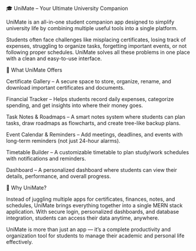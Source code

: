 🎓 UniMate – Your Ultimate University Companion

UniMate is an all-in-one student companion app designed to simplify university life by combining multiple useful tools into a single platform.

Students often face challenges like misplacing certificates, losing track of expenses, struggling to organize tasks, forgetting important events, or not following proper schedules. UniMate solves all these problems in one place with a clean and easy-to-use interface.

🌟 What UniMate Offers

Certificate Gallery – A secure space to store, organize, rename, and download important certificates and documents.

Financial Tracker – Helps students record daily expenses, categorize spending, and get insights into where their money goes.

Task Notes & Roadmaps – A smart notes system where students can plan tasks, draw roadmaps as flowcharts, and create tree-like backup plans.

Event Calendar & Reminders – Add meetings, deadlines, and events with long-term reminders (not just 24-hour alarms).

Timetable Builder – A customizable timetable to plan study/work schedules with notifications and reminders.

Dashboard – A personalized dashboard where students can view their details, performance, and overall progress.

🎯 Why UniMate?

Instead of juggling multiple apps for certificates, finances, notes, and schedules, UniMate brings everything together into a single MERN stack application. With secure login, personalized dashboards, and database integration, students can access their data anytime, anywhere.

UniMate is more than just an app — it’s a complete productivity and organization tool for students to manage their academic and personal life effectively.
